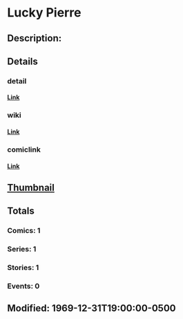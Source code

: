 # Lucky Pierre
## Description: 
## Details
### detail
#### [Link](http://marvel.com/characters/2932/lucky_pierre?utm_campaign=apiRef&utm_source=225578a89fc76f3d20fbffda5d17a88d)
### wiki
#### [Link](http://marvel.com/universe/Lucky_Pierre_(Ernst_Erskine)?utm_campaign=apiRef&utm_source=225578a89fc76f3d20fbffda5d17a88d)
### comiclink
#### [Link](http://marvel.com/comics/characters/1011405/lucky_pierre?utm_campaign=apiRef&utm_source=225578a89fc76f3d20fbffda5d17a88d)
## [Thumbnail](http://i.annihil.us/u/prod/marvel/i/mg/a/e0/4c002e2ce2ba0.jpg)
## Totals
### Comics: 1
### Series: 1
### Stories: 1
### Events: 0
## Modified: 1969-12-31T19:00:00-0500